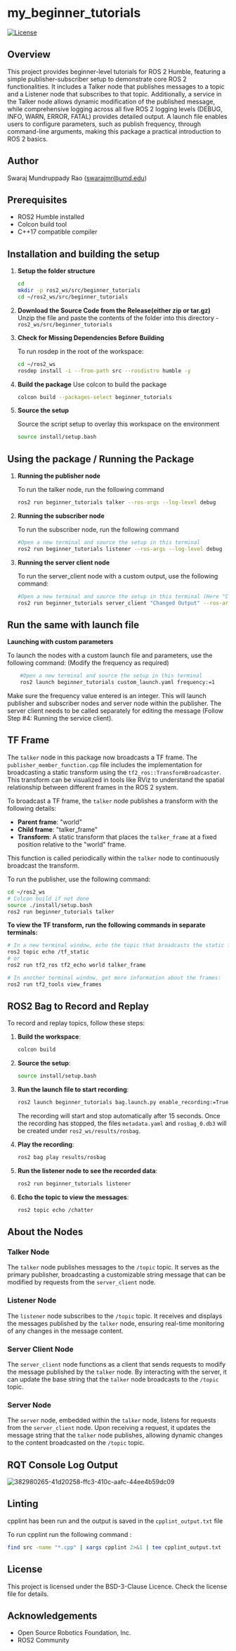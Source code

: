 # my_beginner_tutorials

[![License](https://img.shields.io/badge/License-BSD%203--Clause-blue.svg)](https://opensource.org/licenses/BSD-3-Clause)

## Overview
This project provides beginner-level tutorials for ROS 2 Humble, featuring a simple publisher-subscriber setup to demonstrate core ROS 2 functionalities. It includes a Talker node that publishes messages to a topic and a Listener node that subscribes to that topic. Additionally, a service in the Talker node allows dynamic modification of the published message, while comprehensive logging across all five ROS 2 logging levels (DEBUG, INFO, WARN, ERROR, FATAL) provides detailed output. A launch file enables users to configure parameters, such as publish frequency, through command-line arguments, making this package a practical introduction to ROS 2 basics.

## Author 
Swaraj Mundruppady Rao (swarajmr@umd.edu)

## Prerequisites
- ROS2 Humble installed
- Colcon build tool
- C++17 compatible compiler

## Installation and building the setup

1. **Setup the folder structure**
    ```bash 
    cd 
    mkdir -p ros2_ws/src/beginner_tutorials 
    cd ~/ros2_ws/src/beginner_tutorials 
    ```

2. **Download the Source Code from the Release(either zip or tar.gz)**
    Unzip the file and paste the contents of the folder into this directory - `ros2_ws/src/beginner_tutorials`

3. **Check for Missing Dependencies Before Building**

    To run rosdep in the root of the workspace: 

    ```sh
    cd ~/ros2_ws 
    rosdep install -i --from-path src --rosdistro humble -y
    ```

4. **Build the package**
    Use colcon to build the package 

    ```sh
    colcon build --packages-select beginner_tutorials
    ```

5. **Source the setup**

    Source the script setup to overlay this workspace on the environment 
    ```sh
    source install/setup.bash
    ```

## Using the package / Running the Package 

1. **Running the publisher node** 

    To run the talker node, run the following command 

    ```bash
    ros2 run beginner_tutorials talker --ros-args --log-level debug
    ```

2. **Running the subscriber node**

    To run the subscriber node, run the following command 
    ```bash
    #Open a new terminal and source the setup in this terminal
    ros2 run beginner_tutorials listener --ros-args --log-level debug
    ```
3. **Running the server client node**

    To run the server_client node with a custom output, use the following command:

    ```bash
    #Open a new terminal and source the setup in this terminal (Here "Changed Ouput" is th string that is being changed, customise this if required)
    ros2 run beginner_tutorials server_client "Changed Output" --ros-args --log-level debug
    ```

## Run the same with launch file

**Launching with custom parameters**

To launch the nodes with a custom launch file and parameters, use the following command:
(Modify the frequency as required)

```bash
    #Open a new terminal and source the setup in this terminal
    ros2 launch beginner_tutorials custom_launch.yaml frequency:=1
```
Make sure the frequency value entered is an integer. This will launch publisher and subscriber nodes and server node within the publisher. The server client needs to be called separately for editing the message (Follow Step #4: Running the service client).



## TF Frame 
The `talker` node in this package now broadcasts a TF frame. The `publisher_member_function.cpp` file includes the implementation for broadcasting a static transform using the `tf2_ros::TransformBroadcaster`. This transform can be visualized in tools like RViz to understand the spatial relationship between different frames in the ROS 2 system.

To broadcast a TF frame, the `talker` node publishes a transform with the following details:

- **Parent frame**: "world"
- **Child frame**: "talker_frame"
- **Transform**: A static transform that places the `talker_frame` at a fixed position relative to the "world" frame.

This function is called periodically within the `talker` node to continuously broadcast the transform.

To run the publisher, use the following command:
```bash
cd ~/ros2_ws
# Colcon build if not done
source ./install/setup.bash
ros2 run beginner_tutorials talker
```

**To view the TF transform, run the following commands in separate terminals:**
```bash
# In a new terminal window, echo the topic that broadcasts the static frame:
ros2 topic echo /tf_static
# or 
ros2 run tf2_ros tf2_echo world talker_frame

# In another terminal window, get more information about the frames:
ros2 run tf2_tools view_frames
```


## ROS2 Bag to Record and Replay

To record and replay topics, follow these steps:

1. **Build the workspace**:
    ```bash
    colcon build
    ```

2. **Source the setup**:
    ```bash
    source install/setup.bash
    ```

3. **Run the launch file to start recording**:
    ```bash
    ros2 launch beginner_tutorials bag.launch.py enable_recording:=True
    ```

    The recording will start and stop automatically after 15 seconds. Once the recording has stopped, the files `metadata.yaml` and `rosbag_0.db3` will be created under `ros2_ws/results/rosbag`.

4. **Play the recording**:
    ```bash
    ros2 bag play results/rosbag
    ```

5. **Run the listener node to see the recorded data**:
    ```bash
    ros2 run beginner_tutorials listener
    ```

6. **Echo the topic to view the messages**:
    ```bash
    ros2 topic echo /chatter
    ```

## About the Nodes

### Talker Node
The `talker` node publishes messages to the `/topic` topic. It serves as the primary publisher, broadcasting a customizable string message that can be modified by requests from the `server_client` node.

### Listener Node
The `listener` node subscribes to the `/topic` topic. It receives and displays the messages published by the `talker` node, ensuring real-time monitoring of any changes in the message content.

### Server Client Node
The `server_client` node functions as a client that sends requests to modify the message published by the `talker` node. By interacting with the server, it can update the base string that the `talker` node broadcasts to the `/topic` topic.

### Server Node
The `server` node, embedded within the `talker` node, listens for requests from the `server_client` node. Upon receiving a request, it updates the message string that the `talker` node publishes, allowing dynamic changes to the content broadcasted on the `/topic` topic.

## RQT Console Log Output 

![382980265-41d20258-ffc3-410c-aafc-44ee4b59dc09](https://github.com/user-attachments/assets/0f683457-cdfb-4381-b301-bb2241b6ba98)

## Linting

cpplint has been run and the output is saved in the ```cpplint_output.txt``` file

To run cpplint run the following command :

```bash
find src -name "*.cpp" | xargs cpplint 2>&1 | tee cpplint_output.txt
```

## License

This project is licensed under the BSD-3-Clause Licence. Check the license file for details.

## Acknowledgements 

- Open Source Robotics Foundation, Inc.
- ROS2 Community
